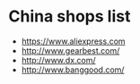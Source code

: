# China shops list

* https://www.aliexpress.com
* http://www.gearbest.com/
* http://www.dx.com/
* http://www.banggood.com/
